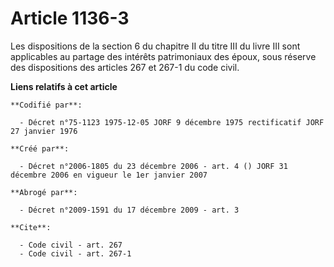 # Article 1136-3

Les dispositions de la section 6 du chapitre II du titre III du livre III sont applicables au partage des intérêts
patrimoniaux des époux, sous réserve des dispositions des articles 267 et 267-1 du code civil.

**Liens relatifs à cet article**

	**Codifié par**:

	  - Décret n°75-1123 1975-12-05 JORF 9 décembre 1975 rectificatif JORF 27 janvier 1976

	**Créé par**:

	  - Décret n°2006-1805 du 23 décembre 2006 - art. 4 () JORF 31 décembre 2006 en vigueur le 1er janvier 2007

	**Abrogé par**:

	  - Décret n°2009-1591 du 17 décembre 2009 - art. 3

	**Cite**:

	  - Code civil - art. 267
	  - Code civil - art. 267-1
